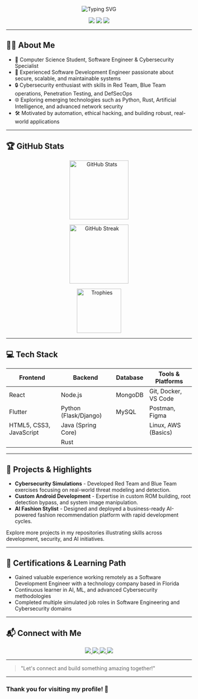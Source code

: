 <!-- Profile Header -->
<p align="center">
  <img src="https://readme-typing-svg.demolab.com/?lines=Hey,+I'm+Yash+Mishra!;Software+Engineer+%7C+Cybersecurity+Specialist+%7C+Always+Learning...;&center=true&width=900&height=40&color=1ABC9C&vCenter=true" alt="Typing SVG" />
</p>

<p align="center">
  <img src="https://img.shields.io/badge/Software%20Engineer-blue.svg?style=flat-square&logo=github" />
  <img src="https://img.shields.io/badge/Cybersecurity-Expert-green.svg?style=flat-square&logo=security" />
  <img src="https://visitor-badge.laobi.icu/badge?page_id=yashmshr" />
</p>

---

## 🧑‍💻 About Me

- 🌱 Computer Science Student, Software Engineer & Cybersecurity Specialist  
- 💼 Experienced Software Development Engineer passionate about secure, scalable, and maintainable systems  
- 🔒 Cybersecurity enthusiast with skills in Red Team, Blue Team operations, Penetration Testing, and DefSecOps  
- 🌐 Exploring emerging technologies such as Python, Rust, Artificial Intelligence, and advanced network security  
- 🛠️ Motivated by automation, ethical hacking, and building robust, real-world applications  

---

## 🏆 GitHub Stats

<p align="center">
  <img src="https://github-readme-stats.vercel.app/api?username=yashmshr&show_icons=true&theme=github_dark&count_private=true" alt="GitHub Stats" height="160"/>
</p>
<p align="center">
  <img src="https://streak-stats.demolab.com?user=yashmshr&theme=highcontrast&hide_border=true" alt="GitHub Streak" height="160"/>
</p>
<p align="center">
  <img src="https://github-profile-trophy.vercel.app/?username=yashmshr&theme=matrix&no-bg=true&margin-w=15" alt="Trophies" height="120"/>
</p>

---

## 💻 Tech Stack

| Frontend           | Backend              | Database         | Tools & Platforms            |
|--------------------|----------------------|------------------|-----------------------------|
| React              | Node.js              | MongoDB          | Git, Docker, VS Code         |
| Flutter            | Python (Flask/Django)| MySQL            | Postman, Figma              |
| HTML5, CSS3, JavaScript | Java (Spring Core) |                  | Linux, AWS (Basics)          |
|                    | Rust                 |                  |                             |

---

## 🚀 Projects & Highlights

- **Cybersecurity Simulations** - Developed Red Team and Blue Team exercises focusing on real-world threat modeling and detection.  
- **Custom Android Development** - Expertise in custom ROM building, root detection bypass, and system image manipulation.  
- **AI Fashion Stylist** - Designed and deployed a business-ready AI-powered fashion recommendation platform with rapid development cycles.  

Explore more projects in my repositories illustrating skills across development, security, and AI initiatives.

---

## 📜 Certifications & Learning Path

- Gained valuable experience working remotely as a Software Development Engineer with a technology company based in Florida  
- Continuous learner in AI, ML, and advanced Cybersecurity methodologies  
- Completed multiple simulated job roles in Software Engineering and Cybersecurity domains  

---

## 📬 Connect with Me

<p align="center">
  <a href="https://www.linkedin.com/in/yashmshr" target="_blank">
    <img src="https://img.shields.io/badge/LinkedIn-0A66C2?style=flat-square&logo=linkedin&logoColor=white" />
  </a>
  <a href="mailto:work.yashmshr@gmail.com" target="_blank">
    <img src="https://img.shields.io/badge/Email-D14836?style=flat-square&logo=gmail&logoColor=white" />
  </a>
  <a href="https://t.me/yashmshr" target="_blank">
    <img src="https://img.shields.io/badge/Telegram-2CA5E0?style=flat-square&logo=telegram&logoColor=white" />
  </a>
  <a href="https://twitter.com/yashmshr" target="_blank">
    <img src="https://img.shields.io/badge/Twitter-1DA1F2?style=flat-square&logo=twitter&logoColor=white" />
  </a>
</p>

---

> "Let's connect and build something amazing together!"

---

### Thank you for visiting my profile! 🌟
